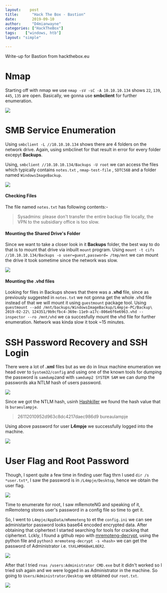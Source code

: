 ```yaml
---
layout:    post
title:      "Hack The Box - Bastion"
date:       2019-09-10
author:     "D4mianwayne"
categories: ["HackTheBox"]
tags:    ["windows, htb"]
layout: "simple"

---
```




Write-up for Bastion from hackthebox.eu 

<!-- more -->

# Nmap

Starting off with nmap we use `nmap -sV -sC -A 10.10.10.134` shows `22`, `139`, `445`, `135` are open. 
Basically, we gonna use **smbclient** for further enumeration.

![](/img/bastion/nmap.png)

# SMB Service Enumeration

Using `smbclient -L //10.10.10.134` shows there are 4 folders on the network drive. Again, using smbclinet for that result in error for every folder excepyt **Backups**.

Using, `smbclient //10.10.10.134/Backups -U root` we can access the files which typically contains `notes.txt` , `nmap-test-file` , `SDTC56B` and a folder named `WindowsImageBackup`.

![](/img/bastion/notes.png)

#### Checking Files

The file named `notes.txt` has following contents:-

>Sysadmins: please don't transfer the entire backup file locally, the VPN to the subsidiary office is too slow.

#### Mounting the Shared Drive's Folder

Since we want to take a closer look in it **Backups** folder, the best way to do that is to mount that drive via inbuilt `mount` program.
Using `mount -t cifs //10.10.10.134/Backups -o user=guest,password= /tmp/mnt` we can mount the drive it took sometime since the network was slow.

![](/img/bastion/mountdrive.png)

#### Mounting the .vhd files

Looking for files in Backups shows that there was a **.vhd** file, since as previously suggested in `notes.txt` we not gonna get the whole .vhd file instead of that we will mount it using `guestmount` package tool.
Using `guestmount --add /mnt/backups/WindowsImageBackup/L4mpje-PC/Backup\ 2019-02-22\ 124351/9b9cfbc4-369e-11e9-a17c-806e6f6e6963.vhd --inspector --ro /mnt/vhd` we ca succesfully mount the vhd file for further enumeration.
Network was kinda slow it took ~15 minutes.

# SSH Password Recovery and SSH Login

There were a lot of **.xml** files but as we do in linux machine enumeration we head over to `System32/config` and using one of the known tools for dumping the password is `samdump2`and with `samdump2 SYSTEM SAM` we can dump the passwords aka NTLM hash of users password.

![](/img/bastion/passwordfile.png)

Since we got the NTLM hash, usinh [Hashkiller](https://hashkiller.co.uk/Cracker/NTLM) we found the hash value that is `buraeulampje`.

>26112010952d963c8dc4217daec986d9                                                    bureaulampje

Using above password for user **L4mpje** we successfully logged into the machine.

![](/img/bastion/sshlogin.png)

# User Flag and Root Password

Though, I spent quite a few time in finding user flag thrn I used `dir /s *user.txt*`, I saw the password is in `/L4mpje/Desktop`, hence we obtain the user flag.

![](/img/bastion/user.png)

Time to enumerate for root, I saw mRemoteNG and speaking of it, mRemoteng stores user's password in a config file so time to get it.

So, I went to `L4mpje/AppData/mRemoteng` to et the `config.ini` we can see administartor password looks base64 encoded encrypted data. 
After obtaining that ciphertext I started searching for tools for cracking that ciphertext. Lckly, I found a github repo with [mremoteng-decrypt](https://github.com/kmahyyg/mremoteng-decrypt/), using the python file and `python3 mremoteng-decrypt -s <hash>` we can get the password of Administrator i.e. `thXLHM96BeKL0ER2`.

![](/img/bastion/password.png)

After that I tried `rnas /users:Administrator CMD.exe` but it didn't worked so I tried ssh again and we were logged in as Administrator in the machine. So going to `Users/Administrator/Desktop` we obtained our `root.txt`.

![](/img/bastion/root.png)



